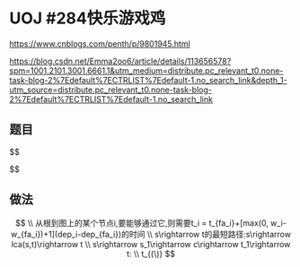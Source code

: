 # UOJ #284快乐游戏鸡

https://www.cnblogs.com/penth/p/9801945.html

https://blog.csdn.net/Emma2oo6/article/details/113656578?spm=1001.2101.3001.6661.1&utm_medium=distribute.pc_relevant_t0.none-task-blog-2%7Edefault%7ECTRLIST%7Edefault-1.no_search_link&depth_1-utm_source=distribute.pc_relevant_t0.none-task-blog-2%7Edefault%7ECTRLIST%7Edefault-1.no_search_link

## 题目

$$

$$

 ## 做法

$$
\\ 从根到图上的某个节点i,要能够通过它,则需要t_i = t_{fa_i}+[max(0, w_i-w_{fa_i})+1](dep_i-dep_{fa_i})的时间
\\ s\rightarrow t的最短路径:s\rightarrow lca(s,t)\rightarrow t 
\\ s\rightarrow s_1\rightarrow c\rightarrow t_1\rightarrow t:
\\ t_{(\)}
$$

